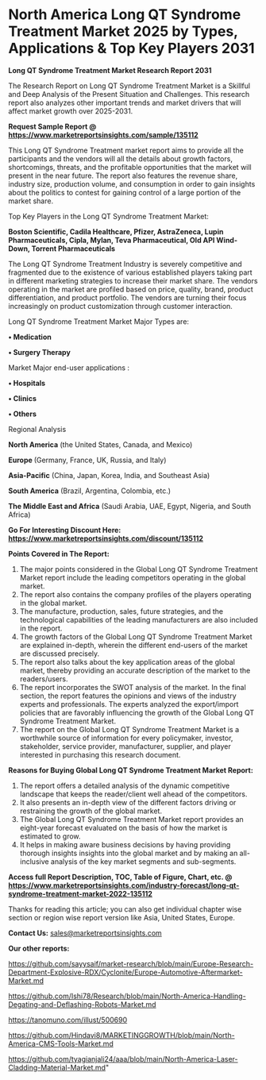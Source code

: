 # North America Long QT Syndrome Treatment Market 2025 by Types, Applications & Top Key Players 2031

<strong>Long QT Syndrome Treatment Market Research Report 2031</strong>

The Research Report on Long QT Syndrome Treatment Market is a Skillful and Deep Analysis of the Present Situation and Challenges. This research report also analyzes other important trends and market drivers that will affect market growth over 2025-2031.

<strong>Request Sample Report @ <a href=https://www.marketreportsinsights.com/sample/135112>https://www.marketreportsinsights.com/sample/135112</a></strong>

This Long QT Syndrome Treatment market report aims to provide all the participants and the vendors will all the details about growth factors, shortcomings, threats, and the profitable opportunities that the market will present in the near future. The report also features the revenue share, industry size, production volume, and consumption in order to gain insights about the politics to contest for gaining control of a large portion of the market share.

Top Key Players in the Long QT Syndrome Treatment Market:

<strong>Boston Scientific, Cadila Healthcare, Pfizer, AstraZeneca, Lupin Pharmaceuticals, Cipla, Mylan, Teva Pharmaceutical, Old API Wind-Down, Torrent Pharmaceuticals</strong>

The Long QT Syndrome Treatment Industry is severely competitive and fragmented due to the existence of various established players taking part in different marketing strategies to increase their market share. The vendors operating in the market are profiled based on price, quality, brand, product differentiation, and product portfolio. The vendors are turning their focus increasingly on product customization through customer interaction.

Long QT Syndrome Treatment Market Major Types are:

<strong>• Medication

• Surgery Therapy</strong>

Market Major end-user applications :

<strong>• Hospitals

• Clinics

• Others</strong>

Regional Analysis

</u><strong><b>North America</b></strong> (the United States, Canada, and Mexico)

<strong><b>Europe </b></strong>(Germany, France, UK, Russia, and Italy)

<strong><b>Asia-Pacific</b></strong> (China, Japan, Korea, India, and Southeast Asia)

<strong><b>South America</b></strong> (Brazil, Argentina, Colombia, etc.)

<strong><b>The Middle East and Africa</b></strong> (Saudi Arabia, UAE, Egypt, Nigeria, and South Africa)

<strong>Go For Interesting Discount Here: <a href=https://www.marketreportsinsights.com/discount/135112>https://www.marketreportsinsights.com/discount/135112</a></strong>

<strong>Points Covered in The Report:</strong>
<ol>
  <li>The major points considered in the Global Long QT Syndrome Treatment Market report include the leading competitors operating in the global market.</li>
  <li>The report also contains the company profiles of the players operating in the global market.</li>
  <li>The manufacture, production, sales, future strategies, and the technological capabilities of the leading manufacturers are also included in the report.</li>
  <li>The growth factors of the Global Long QT Syndrome Treatment Market are explained in-depth, wherein the different end-users of the market are discussed precisely.</li>
  <li>The report also talks about the key application areas of the global market, thereby providing an accurate description of the market to the readers/users.</li>
  <li>The report incorporates the SWOT analysis of the market. In the final section, the report features the opinions and views of the industry experts and professionals. The experts analyzed the export/import policies that are favorably influencing the growth of the Global Long QT Syndrome Treatment Market.</li>
  <li>The report on the Global Long QT Syndrome Treatment Market is a worthwhile source of information for every policymaker, investor, stakeholder, service provider, manufacturer, supplier, and player interested in purchasing this research document.</li>
</ol>
<strong>Reasons for Buying Global Long QT Syndrome Treatment Market Report:</strong>

<ol>
  <li>The report offers a detailed analysis of the dynamic competitive landscape that keeps the reader/client well ahead of the competitors.</li>
  <li>It also presents an in-depth view of the different factors driving or restraining the growth of the global market.</li>
  <li>The Global Long QT Syndrome Treatment Market report provides an eight-year forecast evaluated on the basis of how the market is estimated to grow.</li>
  <li>It helps in making aware business decisions by having providing thorough insights insights into the global market and by making an all-inclusive analysis of the key market segments and sub-segments.</li>
</ol>
<strong>Access full Report Description, TOC, Table of Figure, Chart, etc. @ <a href=https://www.marketreportsinsights.com/industry-forecast/long-qt-syndrome-treatment-market-2022-135112>https://www.marketreportsinsights.com/industry-forecast/long-qt-syndrome-treatment-market-2022-135112</a></strong>


Thanks for reading this article; you can also get individual chapter wise section or region wise report version like Asia, United States, Europe.

<strong>Contact Us:</strong>
sales@marketreportsinsights.com

<strong>Our other reports:</strong>

<a href=https://github.com/sayysaif/market-research/blob/main/Europe-Research-Department-Explosive-RDX/Cyclonite/Europe-Automotive-Aftermarket-Market.md>https://github.com/sayysaif/market-research/blob/main/Europe-Research-Department-Explosive-RDX/Cyclonite/Europe-Automotive-Aftermarket-Market.md</a>

<a href=https://github.com/Ishi78/Research/blob/main/North-America-Handling-Degating-and-Deflashing-Robots-Market.md>https://github.com/Ishi78/Research/blob/main/North-America-Handling-Degating-and-Deflashing-Robots-Market.md</a>

<a href=https://tanomuno.com/illust/500690>https://tanomuno.com/illust/500690</a>

<a href=https://github.com/Hindavi8/MARKETINGGROWTH/blob/main/North-America-CMS-Tools-Market.md>https://github.com/Hindavi8/MARKETINGGROWTH/blob/main/North-America-CMS-Tools-Market.md</a>

<a href=https://github.com/tyagianjali24/aaa/blob/main/North-America-Laser-Cladding-Material-Market.md>https://github.com/tyagianjali24/aaa/blob/main/North-America-Laser-Cladding-Material-Market.md</a>"
